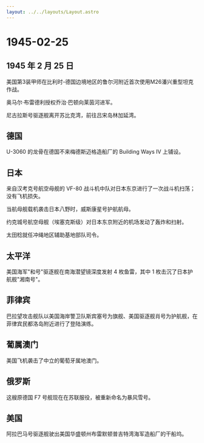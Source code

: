 ```yaml
---
layout: ../../layouts/Layout.astro
---
```


# 1945-02-25

## 1945 年 2 月 25 日

美国第3装甲师在比利时-德国边境地区的鲁尔河附近首次使用M26潘兴重型坦克作战。

奥马尔·布雷德利授权乔治·巴顿向莱茵河进军。

尼古拉斯号驱逐舰离开苏比克湾，前往吕宋岛林加延湾。

## 德国

U-3060 的龙骨在德国不来梅德斯迈格造船厂的 Building Ways IV 上铺设。

## 日本

来自汉考克号航空母舰的 VF-80
战斗机中队对日本东京进行了一次战斗机扫荡；没有飞机损失。

当航母舰载机袭击日本八野时，威斯康星号护航航母。

约克城号航空母舰（埃塞克斯级）对日本东京附近的机场发动了轰炸和扫射。

太田稔就任冲绳地区辅助基地部队司令。

## 太平洋

美国海军"和号"驱逐舰在南海潜望镜深度发射 4 枚鱼雷，其中 1
枚击沉了日本护航舰"湘南号"。

## 菲律宾

巴拉望攻击舰队以美国海岸警卫队斯宾塞号为旗舰、美国驱逐舰肖号为护航舰，在菲律宾民都洛岛附近进行了登陆演练。

## 葡属澳门

美国飞机袭击了中立的葡萄牙属地澳门。

## 俄罗斯

这艘原德国 F7 号舰现在在苏联服役，被重新命名为暴风雪号。

## 美国

阿拉巴马号驱逐舰驶出美国华盛顿州布雷默顿普吉特湾海军造船厂的干船坞。